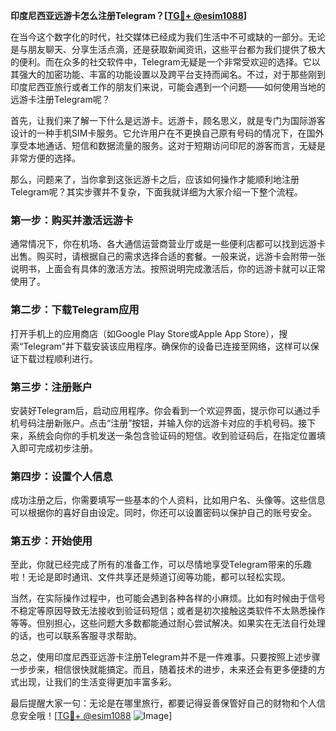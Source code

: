 **印度尼西亚远游卡怎么注册Telegram？[[TG💪+ @esim1088](https://t.me/s/esim1088)]**

在当今这个数字化的时代，社交媒体已经成为我们生活中不可或缺的一部分。无论是与朋友聊天、分享生活点滴，还是获取新闻资讯，这些平台都为我们提供了极大的便利。而在众多的社交软件中，Telegram无疑是一个非常受欢迎的选择。它以其强大的加密功能、丰富的功能设置以及跨平台支持而闻名。不过，对于那些刚到印度尼西亚旅行或者工作的朋友们来说，可能会遇到一个问题——如何使用当地的远游卡注册Telegram呢？

首先，让我们来了解一下什么是远游卡。远游卡，顾名思义，就是专门为国际游客设计的一种手机SIM卡服务。它允许用户在不更换自己原有号码的情况下，在国外享受本地通话、短信和数据流量的服务。这对于短期访问印尼的游客而言，无疑是非常方便的选择。

那么，问题来了，当你拿到这张远游卡之后，应该如何操作才能顺利地注册Telegram呢？其实步骤并不复杂，下面我就详细为大家介绍一下整个流程。

### 第一步：购买并激活远游卡

通常情况下，你在机场、各大通信运营商营业厅或是一些便利店都可以找到远游卡出售。购买时，请根据自己的需求选择合适的套餐。一般来说，远游卡会附带一张说明书，上面会有具体的激活方法。按照说明完成激活后，你的远游卡就可以正常使用了。

### 第二步：下载Telegram应用

打开手机上的应用商店（如Google Play Store或Apple App Store），搜索“Telegram”并下载安装该应用程序。确保你的设备已连接至网络，这样可以保证下载过程顺利进行。

### 第三步：注册账户

安装好Telegram后，启动应用程序。你会看到一个欢迎界面，提示你可以通过手机号码注册新账户。点击“注册”按钮，并输入你的远游卡对应的手机号码。接下来，系统会向你的手机发送一条包含验证码的短信。收到验证码后，在指定位置填入即可完成初步注册。

### 第四步：设置个人信息

成功注册之后，你需要填写一些基本的个人资料，比如用户名、头像等。这些信息可以根据你的喜好自由设定。同时，你还可以设置密码以保护自己的账号安全。

### 第五步：开始使用

至此，你就已经完成了所有的准备工作，可以尽情地享受Telegram带来的乐趣啦！无论是即时通讯、文件共享还是频道订阅等功能，都可以轻松实现。

当然，在实际操作过程中，也可能会遇到各种各样的小麻烦。比如有时候由于信号不稳定等原因导致无法接收到验证码短信；或者是初次接触这类软件不太熟悉操作等等。但别担心，这些问题大多数都能通过耐心尝试解决。如果实在无法自行处理的话，也可以联系客服寻求帮助。

总之，使用印度尼西亚远游卡注册Telegram并不是一件难事。只要按照上述步骤一步步来，相信很快就能搞定。而且，随着技术的进步，未来还会有更多便捷的方式出现，让我们的生活变得更加丰富多彩。

最后提醒大家一句：无论是在哪里旅行，都要记得妥善保管好自己的财物和个人信息安全哦！[[TG💪+ @esim1088](https://t.me/s/esim1088) ![Image](https://i.postimg.cc/4NQfJmqS/Snipaste-2025-05-13-00-14-12.png)]